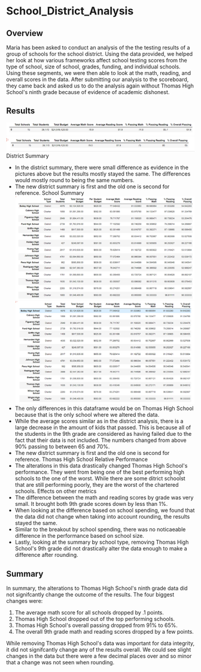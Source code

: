 # School_District_Analysis
## Overview
Maria has been asked to conduct an analysis of the the testing results of a group of schools for the school district. Using the data provided, we helped her look at how various frameworks affect school testing scores from the type of school, size of school, grades, funding, and individual schools. Using these segments, we were then able to look at the math, reading, and overall scores in the data. After submitting our analysis to the scoreboard, they came back and asked us to do the analysis again without Thomas High School's ninth grade because of evidence of academic dishonest.
## Results
![](New_District_Summary.PNG) ![](Old_District_Summary.PNG)
District Summary
- In the district summary, there were small difference as evidence in the pictures above but the results mostly stayed the same. The differences would mostly round to being the same numbers. 
- The new district summary is first and the old one is second for reference.
School Summary
![](New_School_Summary.PNG) ![](Old_School_Summary.PNG)
- The only differences in this dataframe would be on Thomas High School because that is the only school where we altered the data.
- While the average scores similar as in the district analysis, there is a large decrease in the amount of kids that passed. This is because all of the students in the 9th grade are considered as having failed due to the fact that their data is not included. The numbers changed from above 90% passing to between 65 and 70%.
- The new district summary is first and the old one is second for reference.
Thomas High School Relative Performance
- The alterations in this data drastically changed Thomas High School's performance. They went from being one of the best performing high schools to the one of the worst. While there are some ditrict schoolst that are still performing poorly, they are the worst of the chartered schools.
Effects on other metrics
- The difference between the math and reading scores by grade was very small. It brought both 9th grade scores down by less than 1%.
- When looking at the difference based on school spending, we found that the data did not change when taking into account rounding, the results stayed the same.
- Similar to the breakout by school spending, there was no noticaeable difference in the performance based on school size. 
- Lastly, looking at the summary by school type, removing Thomas High School's 9th grade did not drastically alter the data enough to make a difference after rounding.
## Summary
In summary, the alterations to Thomas High School's ninth grade data did not signifcantly change the outcome of the results. The four biggest changes were:
1. The average math score for all schools dropped by .1 points.
2. Thomas High School dropped out of the top performing schools.
3. Thomas High School's overall passing dropped from 91% to 65%.
4. The overall 9th grade math and reading scores dropped by a few points.

While removing Thomas High School's data was important for data integrity, it did not signifcantly change any of the results overall. We could see slight changes in the data but there were a few decimal places over and so minor that a change was not seen when rounding. 
